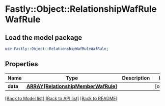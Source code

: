 # Fastly::Object::RelationshipWafRuleWafRule

## Load the model package
```perl
use Fastly::Object::RelationshipWafRuleWafRule;
```

## Properties
Name | Type | Description | Notes
------------ | ------------- | ------------- | -------------
**data** | [**ARRAY[RelationshipMemberWafRule]**](RelationshipMemberWafRule.md) |  | [optional] 

[[Back to Model list]](../README.md#documentation-for-models) [[Back to API list]](../README.md#documentation-for-api-endpoints) [[Back to README]](../README.md)


